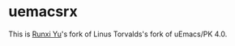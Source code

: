 # uemacsrx

This is [Runxi Yu](https://runxiyu.org)'s fork of Linus Torvalds's fork of
uEmacs/PK 4.0.
